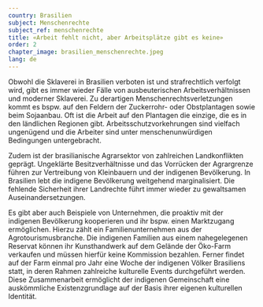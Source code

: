 ```yaml
---
country: Brasilien
subject: Menschenrechte
subject_ref: menschenrechte
title: «Arbeit fehlt nicht, aber Arbeitsplätze gibt es keine»
order: 2
chapter_image: brasilien_menschenrechte.jpeg
lang: de
---
```

<div class="content" markdown="1">
Obwohl die Sklaverei in Brasilien verboten ist und strafrechtlich verfolgt wird, gibt es immer wieder Fälle von ausbeuterischen Arbeitsverhältnissen und moderner Sklaverei. Zu derartigen Menschenrechtsverletzungen kommt es bspw. auf den Feldern der Zuckerrohr- oder Obstplantagen sowie beim Sojaanbau. Oft ist die Arbeit auf den Plantagen die einzige, die es in den ländlichen Regionen gibt. Arbeitsschutzvorkehrungen sind vielfach ungenügend und die Arbeiter sind unter menschenunwürdigen Bedingungen untergebracht.

Zudem ist der brasilianische Agrarsektor von zahlreichen Landkonflikten geprägt. Ungeklärte Besitzverhältnisse und das Vorrücken der Agrargrenze führen zur Vertreibung von Kleinbauern und der indigenen Bevölkerung. In Brasilien lebt die indigene Bevölkerung weitgehend marginalisiert. Die fehlende Sicherheit ihrer Landrechte führt immer wieder zu gewaltsamen Auseinandersetzungen.

Es gibt aber auch Beispiele von Unternehmen, die proaktiv mit der indigenen Bevölkerung kooperieren und ihr bspw. einen Marktzugang ermöglichen. Hierzu zählt ein Familienunternehmen aus der Agrotourismusbranche. Die indigenen Familien aus einem nahegelegenen Reservat können ihr Kunsthandwerk auf dem Gelände der Öko-Farm verkaufen und müssen hierfür keine Kommission bezahlen. Ferner findet auf der Farm einmal pro Jahr eine Woche der indigenen Völker Brasiliens statt, in deren Rahmen zahlreiche kulturelle Events durchgeführt werden. Diese Zusammenarbeit ermöglicht der indigenen Gemeinschaft eine auskömmliche Existenzgrundlage auf der Basis ihrer eigenen kulturellen Identität.
</div>
